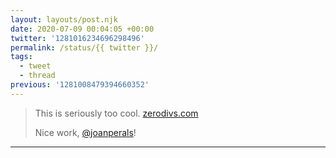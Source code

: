 ```yaml
---
layout: layouts/post.njk
date: 2020-07-09 00:04:05 +00:00
twitter: '1281016234696298496'
permalink: /status/{{ twitter }}/
tags: 
  - tweet
  - thread
previous: '1281008479394660352'
---
```


> This is seriously too cool. [zerodivs.com](https://zerodivs.com)
> 
> Nice work, [@joanperals](https://twitter.com/joanperals)!

---

